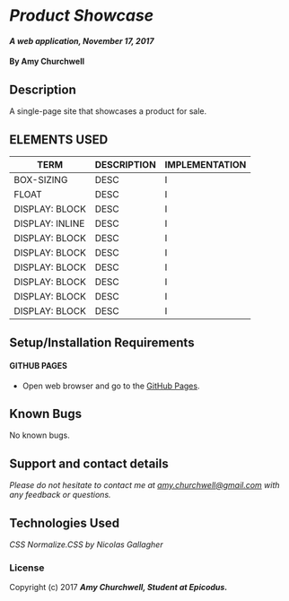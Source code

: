 # _Product Showcase_

#### _A web application, November 17, 2017_

#### By Amy Churchwell

## Description

A single-page site that showcases a product for sale.

## ELEMENTS USED

| TERM  | DESCRIPTION  | IMPLEMENTATION |
|---|---|---|
| BOX-SIZING  | DESC  | I  |
| FLOAT  | DESC  | I  |
|   DISPLAY: BLOCK   | DESC  | I  |
|   DISPLAY: INLINE   | DESC  | I  |
|   DISPLAY: BLOCK   | DESC  | I  |
|   DISPLAY: BLOCK   | DESC  | I  |
|   DISPLAY: BLOCK   | DESC  | I  |
|   DISPLAY: BLOCK   | DESC  | I  |
|   DISPLAY: BLOCK   | DESC  | I  |
|   DISPLAY: BLOCK   | DESC  | I  |

## Setup/Installation Requirements

#### GITHUB PAGES
* Open web browser and go to the [GitHub Pages][4].

[4]: https://amychurchwell.github.io/product/index.html "GitHub Pages"

## Known Bugs

No known bugs.

## Support and contact details

_Please do not hesitate to contact me at amy.churchwell@gmail.com with any feedback or questions._

## Technologies Used

_CSS_
_Normalize.CSS by Nicolas Gallagher_

### License

Copyright (c) 2017 **_Amy Churchwell, Student at Epicodus._**
